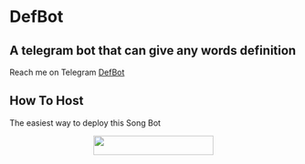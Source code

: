 # DefBot
## A telegram bot that can give any words definition

Reach me on Telegram [DefBot](https://t.me/OxfordDefBot)

## How To Host

The easiest way to deploy this Song Bot
<p align="center"><a href="https://heroku.com/deploy?template=https://github.com/jaindu/DefBot"> <img src="https://img.shields.io/badge/Deploy%20To%20Heroku-blueviolet?style=for-the-badge&logo=heroku" width="210" height="34.45"/></a></p>
